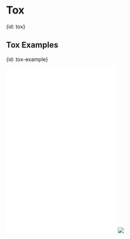 # Tox
{id: tox}

## Tox Examples
{id: tox-example}

![](examples/tox/mymath/__init__.py)
![](examples/tox/setup.py)
![](examples/tox/test_mymath.py)
![](examples/tox/tox.ini)

